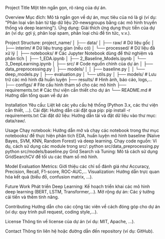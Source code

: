 Project Title
    Một tên ngắn gọn, rõ ràng của dự án.


Overview
    Mục đích: Mô tả ngắn gọn về dự án, mục tiêu của nó là gì (ví dụ: "Phân loại văn bản từ tập dữ liệu 20-newsgroups bằng các mô hình truyền thống và deep learning").
    Ứng dụng: Giải thích ứng dụng thực tiễn của dự án (ví dụ: gợi ý, phân loại spam, phân loại chủ đề tin tức, v.v.).


Project Structure:
    project_name/
    │
    ├── data/
    │   ├── raw/               # Dữ liệu gốc
    │   ├── interim/           # Dữ liệu trung gian (nếu có)
    │   └── processed/         # Dữ liệu đã xử lý
    │
    ├── notebooks/             # Các Jupyter Notebook dùng để thử nghiệm và phân tích
    │   ├── 1_EDA.ipynb
    │   ├── 2_Baseline_Models.ipynb
    │   └── 3_DeepLearning.ipynb
    │
    ├── src/                   # Code nguồn chính của dự án
    │   ├── data_preprocessing.py
    │   ├── models/
    │   │   ├── baseline.py
    │   │   └── deep_models.py
    │   ├── evaluation.py
    │   └── utils.py
    │
    ├── models/                # Lưu trữ các mô hình đã huấn luyện
    ├── results/               # Hình ảnh, báo cáo, logs,...
    ├── configs/               # File cấu hình tham số cho các mô hình
    ├── requirements.txt       # Các thư viện cần thiết cho dự án
    └── README.md              # Hướng dẫn tổng quan về dự án


Installation
    Yêu cầu: Liệt kê các yêu cầu hệ thống (Python 3.x, các thư viện cần thiết, …).
    Cài đặt: Hướng dẫn cài đặt qua pip: 
        pip install -r requirements.txt
    Cài đặt dữ liệu: Hướng dẫn tải và đặt dữ liệu vào thư mục: data/raw/.


Usage
    Chạy notebook: Hướng dẫn mở và chạy các notebook trong thư mục notebooks/ để thực hiện phân tích EDA, huấn luyện mô hình baseline (Naïve Bayes, SVM, KNN, Random Forest) và deep learning.
    Chạy code nguồn: Ví dụ, cách sử dụng các module trong src/:
        python src/data_preprocessing.py
        python src/models/baseline.py
    Grid Search và Tuning: Mô tả cách sử dụng GridSearchCV để tối ưu các tham số mô hình.


Model Evaluation
    Metrics: Giới thiệu các chỉ số đánh giá như Accuracy, Precision, Recall, F1-score, ROC-AUC,...
    Visualization: Hướng dẫn trực quan hóa kết quả (biểu đồ, confusion matrix, …).


Future Work
    Phát triển Deep Learning: Kế hoạch triển khai các mô hình deep learning (BERT, LSTM, Transformer,…).
    Mở rộng dự án: Các ý tưởng cải tiến và thêm tính năng.


Contributing
    Hướng dẫn cho các cộng tác viên về cách đóng góp cho dự án (ví dụ: quy trình pull request, coding style,...).


License
    Thông tin về license của dự án (ví dụ: MIT, Apache, …).


Contact
    Thông tin liên hệ hoặc đường dẫn đến repository (ví dụ: GitHub).